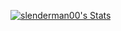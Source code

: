 [![slenderman00's Stats](https://github-readme-stats.vercel.app/api?username=slenderman00&theme=dark&show_icons=true&hide_border=true&count_private=true)](https://joar.me/blog)
